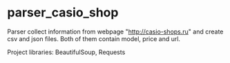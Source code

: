 # parser_casio_shop
Parser collect information from webpage "http://casio-shops.ru" and create csv and json files. Both of them contain model, price and url.

Project libraries: BeautifulSoup, Requests
